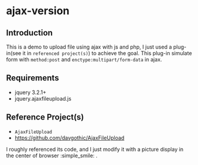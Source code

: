 ajax-version
==============

Introduction
-------------
This is a demo to upload file using ajax with js and php, I just used a plug-in(see it in `referenced project(s)`) to achieve the goal. This plug-in simulate form with `method:post` and `enctype:multipart/form-data` in ajax.


Requirements
--------------------
- jquery 3.2.1+
- jquery.ajaxfileupload.js


Reference Project(s)
--------------------
- `AjaxFileUpload`
 - https://github.com/davgothic/AjaxFileUpload

I roughly referenced its code, and I just modify it with a picture display in the center of browser :simple_smile: .
